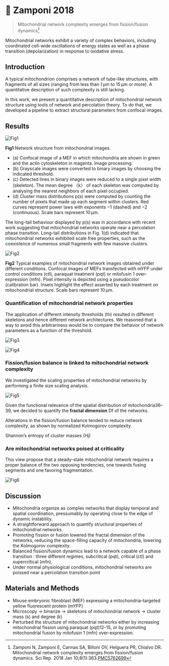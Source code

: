 # 📒 Zamponi 2018


> Mitochondrial network complexity emerges from fission/fusion dynamics[^1]

[^1]: Zamponi N, Zamponi E, Cannas SA, Billoni OV, Helguera PR, Chialvo DR. Mitochondrial network complexity emerges from fission/fusion dynamics. Sci Rep. 2018 Jan 10;8(1):363.[PMC5762699](https://www.ncbi.nlm.nih.gov/pmc/articles/PMC5762699/)

Mitochondrial networks exhibit a variety of complex behaviors, including coordinated cell-wide oscillations of energy states as well as a phase transition (depolarization) in response to oxidative stress.

<!--more-->

## Introduction

A typical mitochondrion comprises a network of tube-like structures, with fragments of all sizes (ranging from less than 1 μm to 15 μm or more). A quantitative description of such complexity is still lacking.

In this work, we present a quantitative description of mitochondrial network structure using tools of network and percolation theory. To do that, we developed a pipeline to extract structural parameters from confocal images.

## Results

![Fig1](https://user-images.githubusercontent.com/40054455/114002213-3f9e0d00-988f-11eb-8336-7e0f8db2903f.png "Fig 1. Network structure from mitochondrial images.")

**Fig1** Network structure from mitochondrial images.
- (a) Confocal image of a MEF in which mitochondria are shown in green and the actin cytoskeleton in magenta. Image processing:
- (b) Grayscale images were converted to binary images by choosing the indicated threshold.
- (c) Detected lines in binary images were reduced to a single pixel width (skeleton). The mean degree 〈k〉 of each skeleton was computed by analysing the nearest neighbors of each pixel occupied.
- (d) Cluster mass distributions p(s) were computed by counting the number of pixels that made up each segment within clusters. Red curves represent power laws with exponents −1 (dashed) and −2 (continuous). Scale bars represent 10 μm.

The long-tail behaviour displayed by p(s) was in accordance with recent work suggesting that mitochondrial networks operate near a percolation phase transition. Long-tail distributions in Fig. 1(d) indicated that mitochondrial networks exhibited scale free properties, such as the coexistence of numerous small fragments with few massive clusters.


![Fig2](https://user-images.githubusercontent.com/40054455/114002677-a7ecee80-988f-11eb-9216-8207f61c720d.png "Fig 2. Typical examples of mitochondrial network images obtained under different conditions.")

**Fig2** Typical examples of mitochondrial network images obtained under different conditions.
Confocal images of MEFs transfected with mYFP under control conditions (ctl), paraquat treatment (pqt) or mitofusin 1 over-expression (mfn). Pixel intensity is depicted using a pseudocolor (calibration bar). Insets highlight the effect asserted by each treatment on mitochondrial structure. Scale bars represent 10 μm.

### Quantification of mitochondrial network properties

The application of different intensity thresholds (th) resulted in different skeletons and hence different network architectures.  We reasoned that a way to avoid this arbitrariness would be to compare the behavior of network parameters as a function of the threshold.

![Fig3](https://user-images.githubusercontent.com/40054455/114003002-fc906980-988f-11eb-9d31-e2d79ba88e26.png "Fig 3. Network parameters computed from single images")

![Fig4](https://user-images.githubusercontent.com/40054455/114003496-5bee7980-9890-11eb-97c6-11326968da2c.png "Fig 4. Changes in mass distributions upon fission/fusion balance perturbatio")


### Fission/fusion balance is linked to mitochondrial network complexity

We investigated the scaling properties of mitochondrial networks by performing a finite size scaling analysis.

![Fig5](https://user-images.githubusercontent.com/40054455/114003694-8a6c5480-9890-11eb-9813-065be9669483.png "Fig 5. Changes in mitochondrial network complexity")

Given the functional relevance of the spatial distribution of mitochondria36–39, we decided to quantify the **fractal dimension** Df of the networks.

Alterations in the fission/fusion balance tended to reduce network complexity, as shown by normalized Kolmogorov complexity.

Shannon’s entropy of cluster masses (Hj)

### Are mitochondrial networks poised at criticality

This view propose that a steady-state mitochondrial network requires a proper balance of the two opposing tendencies, one towards fusing segments and one favoring fragmentation.

![Fig6](https://user-images.githubusercontent.com/40054455/114004797-91e02d80-9891-11eb-9e5f-6fe589ec5391.png "Fig 6. Comparison of the present experimental results with those of the Sukhorukov model.")


## Discussion

- Mitochondria organize as complex networks that display temporal and spatial coordination, pressumably by operating close to the edge of dynamic instability.
- A straightforward approach to quantify structural properties of mitochondrial networks.
- Promoting fission or fusion lowered the fractal dimension of the networks, reducing the space-filling capacity of mitochondria, lowering the Kolmogorov complexity.
- Balanced fission/fusion dynamics lead to a network capable of a phase transition : three different regimes, subcritical (pqt), critical (ctl) and supercritical (mfn),
- Under normal physiological conditions, mitochondrial networks are poissed near a percolation transition point

## Materials and Methods

- Mouse embryonic fibroblast (MEF) expressing a mitochondria-targeted yellow fluorescent protein (mYFP)
- Microscopy -> binarize -> skeletons of mitochondrial network -> cluster mass (s) and degree (k)
- Perturbed the structure of mitochondrial networks either by increasing mitochondrial fission using paraquat (pqt)12–15, or by promoting mitochondrial fusion by mitofusin 1 (mfn) over-expression.

